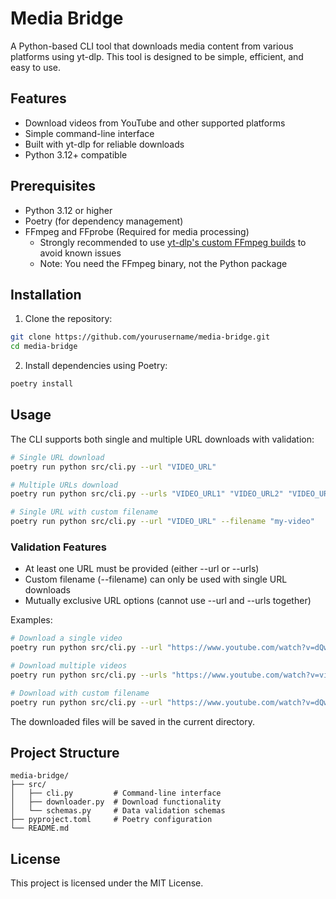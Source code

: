 # Media Bridge

A Python-based CLI tool that downloads media content from various platforms using yt-dlp. This tool is designed to be simple, efficient, and easy to use.

## Features

- Download videos from YouTube and other supported platforms
- Simple command-line interface
- Built with yt-dlp for reliable downloads
- Python 3.12+ compatible

## Prerequisites

- Python 3.12 or higher
- Poetry (for dependency management)
- FFmpeg and FFprobe (Required for media processing)
  - Strongly recommended to use [yt-dlp's custom FFmpeg builds](https://github.com/yt-dlp/FFmpeg-Builds#ffmpeg-builds) to avoid known issues
  - Note: You need the FFmpeg binary, not the Python package

## Installation

1. Clone the repository:
```bash
git clone https://github.com/yourusername/media-bridge.git
cd media-bridge
```

2. Install dependencies using Poetry:
```bash
poetry install
```

## Usage

The CLI supports both single and multiple URL downloads with validation:

```bash
# Single URL download
poetry run python src/cli.py --url "VIDEO_URL"

# Multiple URLs download
poetry run python src/cli.py --urls "VIDEO_URL1" "VIDEO_URL2" "VIDEO_URL3"

# Single URL with custom filename
poetry run python src/cli.py --url "VIDEO_URL" --filename "my-video"
```

### Validation Features

- At least one URL must be provided (either --url or --urls)
- Custom filename (--filename) can only be used with single URL downloads
- Mutually exclusive URL options (cannot use --url and --urls together)

Examples:

```bash
# Download a single video
poetry run python src/cli.py --url "https://www.youtube.com/watch?v=dQw4w9WgXcQ"

# Download multiple videos
poetry run python src/cli.py --urls "https://www.youtube.com/watch?v=video1" "https://www.youtube.com/watch?v=video2"

# Download with custom filename
poetry run python src/cli.py --url "https://www.youtube.com/watch?v=dQw4w9WgXcQ" --filename "rick-roll"
```

The downloaded files will be saved in the current directory.

## Project Structure

```
media-bridge/
├── src/
│   ├── cli.py         # Command-line interface
│   ├── downloader.py  # Download functionality
│   └── schemas.py     # Data validation schemas
├── pyproject.toml     # Poetry configuration
└── README.md         
```

## License

This project is licensed under the MIT License.
